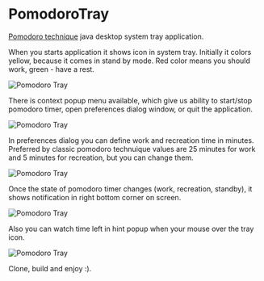 # PomodoroTray
[Pomodoro technique](http://en.wikipedia.org/wiki/Pomodoro_Technique) java desktop system tray application.

When you starts application it shows icon in system tray. Initially it colors yellow, because it comes in stand by mode. Red color means you should work, green - have a rest.

![Pomodoro Tray](http://3.bp.blogspot.com/-b2XSn3MMC-k/VLeYegJ_A4I/AAAAAAAAAcE/UAX3eU2PM-c/s1600/pom_tray_5.png)

There is context popup menu available, which give us ability to start/stop pomodoro timer, open preferences dialog window, or quit the application.

![Pomodoro Tray](http://2.bp.blogspot.com/-8A1usMVTzjI/VLeYdlaeWdI/AAAAAAAAAcA/b7UV0z0MHIA/s1600/pom_tray_2.png)

In preferences dialog you can define work and recreation time in minutes. Preferred by classic pomodoro technuique values are 25 minutes for work and 5 minutes for recreation, but you can change them.

![Pomodoro Tray](http://4.bp.blogspot.com/-G2cU85BHb-E/VLeYeW3QoqI/AAAAAAAAAcU/P5dVo2AugYo/s1600/pom_tray_4.png)

Once the state of pomodoro timer changes (work, recreation, standby), it shows notification in right bottom corner on screen.

![Pomodoro Tray](http://3.bp.blogspot.com/-YKEarckKQLM/VLeYdnNE1EI/AAAAAAAAAb4/zpz35CU56lg/s1600/pom_tray_1.png)

Also you can watch time left in hint popup when your mouse over the tray icon.

![Pomodoro Tray](http://3.bp.blogspot.com/-AnLyY-2i00c/VLeYdrrGBLI/AAAAAAAAAb8/qHgVam3FAk8/s1600/pom_tray_3.png)

Clone, build and enjoy :).

